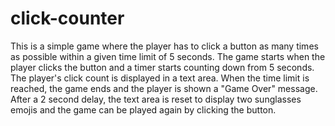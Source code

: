 # click-counter
This is a simple game where the player has to click a button as many times as possible within a given time limit of 5 seconds. The game starts when the player clicks the button and a timer starts counting down from 5 seconds. The player's click count is displayed in a text area. When the time limit is reached, the game ends and the player is shown a "Game Over" message. After a 2 second delay, the text area is reset to display two sunglasses emojis and the game can be played again by clicking the button.

